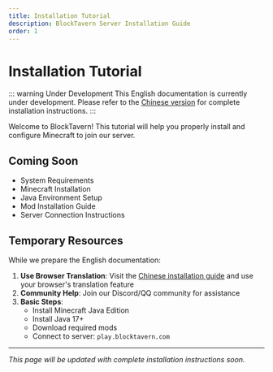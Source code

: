 ```yaml
---
title: Installation Tutorial
description: BlockTavern Server Installation Guide
order: 1
---
```


# Installation Tutorial

::: warning Under Development
This English documentation is currently under development. Please refer to the [Chinese version](../InstallationTutorial/) for complete installation instructions.
:::

Welcome to BlockTavern! This tutorial will help you properly install and configure Minecraft to join our server.

## Coming Soon

- System Requirements
- Minecraft Installation
- Java Environment Setup
- Mod Installation Guide
- Server Connection Instructions

## Temporary Resources

While we prepare the English documentation:

1. **Use Browser Translation**: Visit the [Chinese installation guide](../InstallationTutorial/) and use your browser's translation feature
2. **Community Help**: Join our Discord/QQ community for assistance
3. **Basic Steps**: 
   - Install Minecraft Java Edition
   - Install Java 17+
   - Download required mods
   - Connect to server: `play.blocktavern.com`

---

*This page will be updated with complete installation instructions soon.*